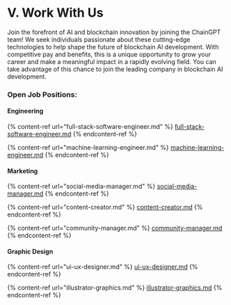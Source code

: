 # V. Work With Us

Join the forefront of AI and blockchain innovation by joining the ChainGPT team! We seek individuals passionate about these cutting-edge technologies to help shape the future of blockchain AI development. With competitive pay and benefits, this is a unique opportunity to grow your career and make a meaningful impact in a rapidly evolving field. You can take advantage of this chance to join the leading company in blockchain AI development.

### Open Job Positions:

#### Engineering

{% content-ref url="full-stack-software-engineer.md" %}
[full-stack-software-engineer.md](full-stack-software-engineer.md)
{% endcontent-ref %}

{% content-ref url="machine-learning-engineer.md" %}
[machine-learning-engineer.md](machine-learning-engineer.md)
{% endcontent-ref %}

#### Marketing

{% content-ref url="social-media-manager.md" %}
[social-media-manager.md](social-media-manager.md)
{% endcontent-ref %}

{% content-ref url="content-creator.md" %}
[content-creator.md](content-creator.md)
{% endcontent-ref %}

{% content-ref url="community-manager.md" %}
[community-manager.md](community-manager.md)
{% endcontent-ref %}

#### Graphic Design

{% content-ref url="ui-ux-designer.md" %}
[ui-ux-designer.md](ui-ux-designer.md)
{% endcontent-ref %}

{% content-ref url="illustrator-graphics.md" %}
[illustrator-graphics.md](illustrator-graphics.md)
{% endcontent-ref %}
